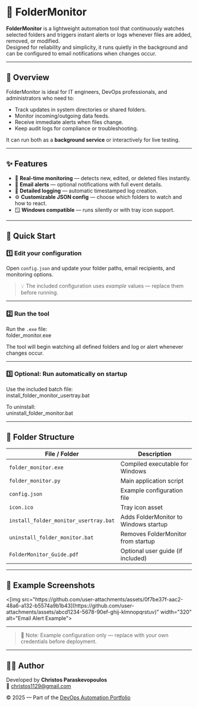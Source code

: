 # 📂 FolderMonitor

**FolderMonitor** is a lightweight automation tool that continuously watches selected folders and triggers instant alerts or logs whenever files are added, removed, or modified.  
Designed for reliability and simplicity, it runs quietly in the background and can be configured to email notifications when changes occur.

---

## 📘 Overview
FolderMonitor is ideal for IT engineers, DevOps professionals, and administrators who need to:
- Track updates in system directories or shared folders.
- Monitor incoming/outgoing data feeds.
- Receive immediate alerts when files change.
- Keep audit logs for compliance or troubleshooting.

It can run both as a **background service** or interactively for live testing.

---

## ✨ Features
- 📁 **Real-time monitoring** — detects new, edited, or deleted files instantly.  
- 📨 **Email alerts** — optional notifications with full event details.  
- 📄 **Detailed logging** — automatic timestamped log creation.  
- ⚙️ **Customizable JSON config** — choose which folders to watch and how to react.  
- 🪟 **Windows compatible** — runs silently or with tray icon support.  

---

## 🚀 Quick Start

### 1️⃣ Edit your configuration
Open `config.json` and update your folder paths, email recipients, and monitoring options.  
> 💡 The included configuration uses *example* values — replace them before running.

---

### 2️⃣ Run the tool
Run the `.exe` file:  
folder_monitor.exe  

The tool will begin watching all defined folders and log or alert whenever changes occur.

---

### 3️⃣ Optional: Run automatically on startup
Use the included batch file:  
install_folder_monitor_usertray.bat  

To uninstall:  
uninstall_folder_monitor.bat  

---

## 🧩 Folder Structure
| File / Folder | Description |
|----------------|--------------|
| `folder_monitor.exe` | Compiled executable for Windows |
| `folder_monitor.py` | Main application script |
| `config.json` | Example configuration file |
| `icon.ico` | Tray icon asset |
| `install_folder_monitor_usertray.bat` | Adds FolderMonitor to Windows startup |
| `uninstall_folder_monitor.bat` | Removes FolderMonitor from startup |
| `FolderMonitor_Guide.pdf` | Optional user guide (if included) |

---

## 📸 Example Screenshots
<p align="left">
  <[img src="https://github.com/user-attachments/assets/0f7be37f-aac2-48a6-a132-b5574a9b1b43](https://github.com/user-attachments/assets/abcd1234-5678-90ef-ghij-klmnopqrstuv)" width="320" alt="Email Alert Example">
</p>

---

> 🧩 Note: Example configuration only — replace with your own credentials before deployment.

---

## 🧑‍💻 Author
Developed by **Christos Paraskevopoulos**  
📧 [christos1129@gmail.com](mailto:christos1129@gmail.com)

© 2025 — Part of the [DevOps Automation Portfolio](../README.md)
